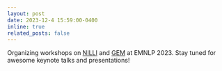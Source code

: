 ```yaml
---
layout: post
date: 2023-12-4 15:59:00-0400
inline: true
related_posts: false
---
```


Organizing workshops on [NILLI](https://www.cs.mcgill.ca/~pparth2/nilli_workshop_2023) and [GEM](https://gem-benchmark.com/workshop) at EMNLP 2023. Stay tuned for awesome keynote talks and presentations!
